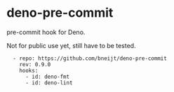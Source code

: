 # deno-pre-commit

pre-commit hook for Deno.

Not for public use yet, still have to be tested.

```
  - repo: https://github.com/bneijt/deno-pre-commit
    rev: 0.9.0
    hooks:
      - id: deno-fmt
      - id: deno-lint
```
